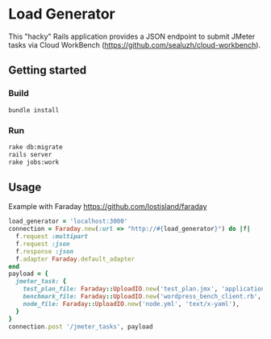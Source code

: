 # Load Generator

This "hacky" Rails application provides a JSON endpoint to submit JMeter tasks via Cloud WorkBench (https://github.com/sealuzh/cloud-workbench).

## Getting started

### Build

`bundle install`

### Run

```bash
rake db:migrate
rails server
rake jobs:work
```

## Usage

Example with Faraday https://github.com/lostisland/faraday

```ruby
load_generator = 'localhost:3000'
connection = Faraday.new(:url => "http://#{load_generator}") do |f|
  f.request :multipart
  f.request :json
  f.response :json
  f.adapter Faraday.default_adapter
end
payload = {
  jmeter_task: {
    test_plan_file: Faraday::UploadIO.new('test_plan.jmx', 'application/x-jmeter'),
    benchmark_file: Faraday::UploadIO.new('wordpress_bench_client.rb', 'application/x-ruby'),
    node_file: Faraday::UploadIO.new('node.yml', 'text/x-yaml'),
  }
}
connection.post '/jmeter_tasks', payload
```
